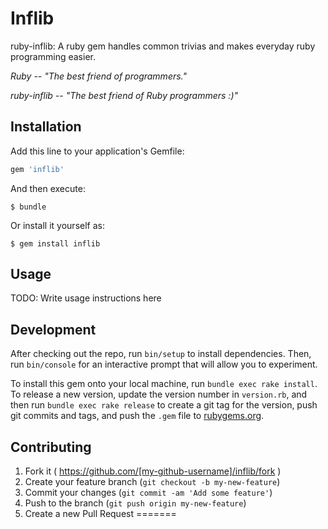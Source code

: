 # Inflib

ruby-inflib: A ruby gem handles common trivias and makes everyday ruby programming easier.

*Ruby -- "The best friend of programmers."*

*ruby-inflib -- "The best friend of Ruby programmers :)"* 

## Installation

Add this line to your application's Gemfile:

```ruby
gem 'inflib'
```

And then execute:

    $ bundle

Or install it yourself as:

    $ gem install inflib

## Usage

TODO: Write usage instructions here

## Development

After checking out the repo, run `bin/setup` to install dependencies. Then, run `bin/console` for an interactive prompt that will allow you to experiment.

To install this gem onto your local machine, run `bundle exec rake install`. To release a new version, update the version number in `version.rb`, and then run `bundle exec rake release` to create a git tag for the version, push git commits and tags, and push the `.gem` file to [rubygems.org](https://rubygems.org).

## Contributing

1. Fork it ( https://github.com/[my-github-username]/inflib/fork )
2. Create your feature branch (`git checkout -b my-new-feature`)
3. Commit your changes (`git commit -am 'Add some feature'`)
4. Push to the branch (`git push origin my-new-feature`)
5. Create a new Pull Request
=======


